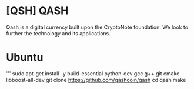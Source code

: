 # [QSH] QASH

Qash is a digital currency built upon the CryptoNote foundation. We look to further the technology and its applications.

# Ubuntu
'''
sudo apt-get install -y build-essential python-dev gcc g++ git cmake libboost-all-dev
git clone https://github.com/qashcoin/qash
cd qash
make
